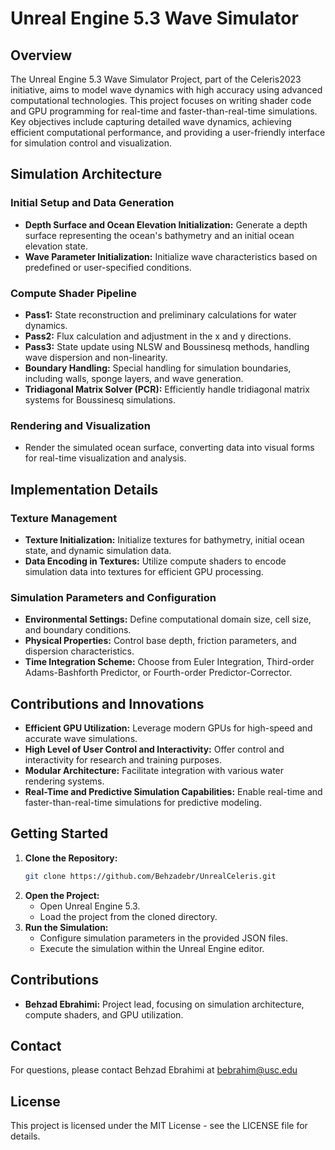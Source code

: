 # Unreal Engine 5.3 Wave Simulator

## Overview
The Unreal Engine 5.3 Wave Simulator Project, part of the Celeris2023 initiative, aims to model wave dynamics with high accuracy using advanced computational technologies. This project focuses on writing shader code and GPU programming for real-time and faster-than-real-time simulations. Key objectives include capturing detailed wave dynamics, achieving efficient computational performance, and providing a user-friendly interface for simulation control and visualization.


## Simulation Architecture
### Initial Setup and Data Generation
- **Depth Surface and Ocean Elevation Initialization:** Generate a depth surface representing the ocean's bathymetry and an initial ocean elevation state.
- **Wave Parameter Initialization:** Initialize wave characteristics based on predefined or user-specified conditions.

### Compute Shader Pipeline
- **Pass1:** State reconstruction and preliminary calculations for water dynamics.
- **Pass2:** Flux calculation and adjustment in the x and y directions.
- **Pass3:** State update using NLSW and Boussinesq methods, handling wave dispersion and non-linearity.
- **Boundary Handling:** Special handling for simulation boundaries, including walls, sponge layers, and wave generation.
- **Tridiagonal Matrix Solver (PCR):** Efficiently handle tridiagonal matrix systems for Boussinesq simulations.

### Rendering and Visualization
- Render the simulated ocean surface, converting data into visual forms for real-time visualization and analysis.

## Implementation Details
### Texture Management
- **Texture Initialization:** Initialize textures for bathymetry, initial ocean state, and dynamic simulation data.
- **Data Encoding in Textures:** Utilize compute shaders to encode simulation data into textures for efficient GPU processing.

### Simulation Parameters and Configuration
- **Environmental Settings:** Define computational domain size, cell size, and boundary conditions.
- **Physical Properties:** Control base depth, friction parameters, and dispersion characteristics.
- **Time Integration Scheme:** Choose from Euler Integration, Third-order Adams-Bashforth Predictor, or Fourth-order Predictor-Corrector.

## Contributions and Innovations
- **Efficient GPU Utilization:** Leverage modern GPUs for high-speed and accurate wave simulations.
- **High Level of User Control and Interactivity:** Offer control and interactivity for research and training purposes.
- **Modular Architecture:** Facilitate integration with various water rendering systems.
- **Real-Time and Predictive Simulation Capabilities:** Enable real-time and faster-than-real-time simulations for predictive modeling.

## Getting Started
1. **Clone the Repository:**
    ```sh
    git clone https://github.com/Behzadebr/UnrealCeleris.git
    ```
2. **Open the Project:**
    - Open Unreal Engine 5.3.
    - Load the project from the cloned directory.
3. **Run the Simulation:**
    - Configure simulation parameters in the provided JSON files.
    - Execute the simulation within the Unreal Engine editor.

## Contributions
- **Behzad Ebrahimi:** Project lead, focusing on simulation architecture, compute shaders, and GPU utilization.

## Contact
For questions, please contact Behzad Ebrahimi at bebrahim@usc.edu

## License
This project is licensed under the MIT License - see the LICENSE file for details.
